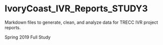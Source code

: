 # IvoryCoast_IVR_Reports_STUDY3
Markdown files to generate, clean, and analyze data for TRECC IVR project reports.

Spring 2019 Full Study
